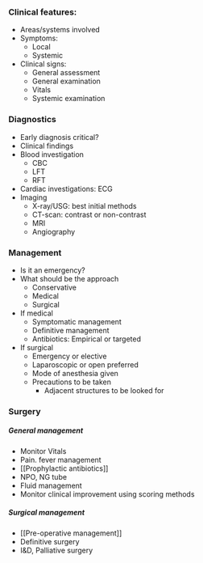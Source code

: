 ### Clinical features:
- Areas/systems involved 
- Symptoms:
	- Local
	- Systemic
- Clinical signs:
	- General assessment
	- General examination
	- Vitals
	- Systemic examination
### Diagnostics
- Early diagnosis critical?
- Clinical findings
- Blood investigation
	- CBC
	- LFT
	- RFT
- Cardiac investigations: ECG
- Imaging
	- X-ray/USG: best initial methods
	- CT-scan: contrast or non-contrast
	- MRI
	- Angiography

### Management
- Is it an emergency? 
- What should be the approach
	- Conservative
	- Medical
	- Surgical
- If medical
	- Symptomatic management
	- Definitive management
	- Antibiotics: Empirical or targeted 
- If surgical
	- Emergency or elective
	- Laparoscopic or open preferred
	- Mode of anesthesia given
	- Precautions to be taken
		- Adjacent structures to be looked for

### Surgery
##### General management
- Monitor Vitals
- Pain. fever management
- [[Prophylactic antibiotics]]
- NPO, NG tube
- Fluid management
- Monitor clinical improvement using scoring methods
##### Surgical management
- [[Pre-operative management]] 
- Definitive surgery
- I&D, Palliative surgery 